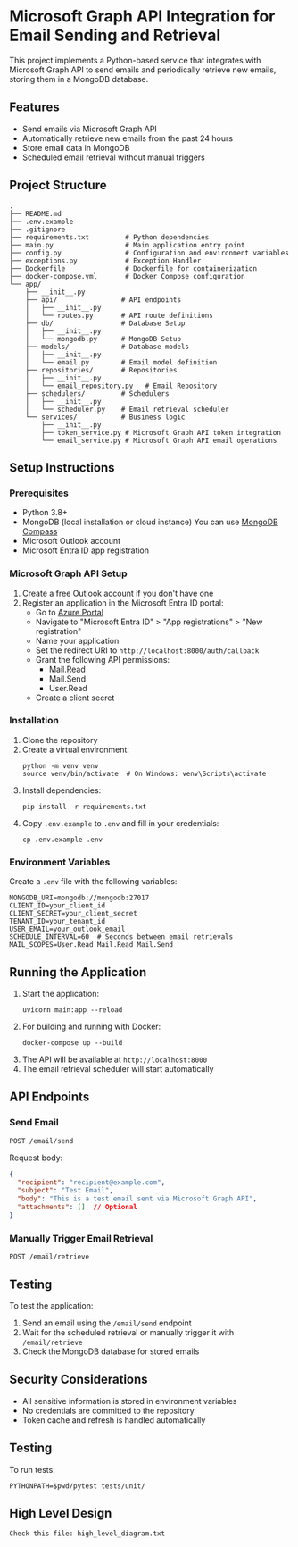 # Microsoft Graph API Integration for Email Sending and Retrieval

This project implements a Python-based service that integrates with Microsoft Graph API to send emails and periodically retrieve new emails, storing them in a MongoDB database.

## Features

- Send emails via Microsoft Graph API
- Automatically retrieve new emails from the past 24 hours
- Store email data in MongoDB
- Scheduled email retrieval without manual triggers

## Project Structure

```
.
├── README.md
├── .env.example
├── .gitignore
├── requirements.txt         # Python dependencies
├── main.py                  # Main application entry point
├── config.py                # Configuration and environment variables
├── exceptions.py            # Exception Handler
├── Dockerfile               # Dockerfile for containerization
├── docker-compose.yml       # Docker Compose configuration
└── app/
    ├── __init__.py
    ├── api/                # API endpoints
    │   ├── __init__.py
    │   └── routes.py       # API route definitions
    ├── db/                 # Database Setup
    │   ├── __init__.py
    │   └── mongodb.py      # MongoDB Setup 
    ├── models/             # Database models
    │   ├── __init__.py
    │   └── email.py        # Email model definition
    ├── repositories/       # Repositories
    │   ├── __init__.py
    │   └── email_repository.py   # Email Repository
    ├── schedulers/         # Schedulers
    │   ├── __init__.py
    │   └── scheduler.py    # Email retrieval scheduler
    └── services/           # Business logic
        ├── __init__.py
        ├── token_service.py # Microsoft Graph API token integration
        └── email_service.py # Microsoft Graph API email operations
```

## Setup Instructions

### Prerequisites

- Python 3.8+
- MongoDB (local installation or cloud instance) You can use [MongoDB Compass](https://www.mongodb.com/try/download/compass)
- Microsoft Outlook account
- Microsoft Entra ID app registration

### Microsoft Graph API Setup

1. Create a free Outlook account if you don't have one
2. Register an application in the Microsoft Entra ID portal:
   - Go to [Azure Portal](https://portal.azure.com)
   - Navigate to "Microsoft Entra ID" > "App registrations" > "New registration"
   - Name your application
   - Set the redirect URI to `http://localhost:8000/auth/callback`
   - Grant the following API permissions:
     - Mail.Read
     - Mail.Send
     - User.Read
   - Create a client secret

### Installation

1. Clone the repository
2. Create a virtual environment:
   ```
   python -m venv venv
   source venv/bin/activate  # On Windows: venv\Scripts\activate
   ```
3. Install dependencies:
   ```
   pip install -r requirements.txt
   ```
4. Copy `.env.example` to `.env` and fill in your credentials:
   ```
   cp .env.example .env
   ```

### Environment Variables

Create a `.env` file with the following variables:

```
MONGODB_URI=mongodb://mongodb:27017
CLIENT_ID=your_client_id
CLIENT_SECRET=your_client_secret
TENANT_ID=your_tenant_id
USER_EMAIL=your_outlook_email
SCHEDULE_INTERVAL=60  # Seconds between email retrievals
MAIL_SCOPES=User.Read Mail.Read Mail.Send
```

## Running the Application

1. Start the application:
   ```
   uvicorn main:app --reload 
   ```
2. For building and running with Docker:
   ```
   docker-compose up --build
   ```
3. The API will be available at `http://localhost:8000`
4. The email retrieval scheduler will start automatically

## API Endpoints

### Send Email

```
POST /email/send
```

Request body:
```json
{
  "recipient": "recipient@example.com",
  "subject": "Test Email",
  "body": "This is a test email sent via Microsoft Graph API",
  "attachments": []  // Optional
}
```

### Manually Trigger Email Retrieval

```
POST /email/retrieve
```

<!-- ## How I Used AI Coding Tools

During the development of this project, I utilized several AI coding tools to enhance productivity and code quality:

1. **GitHub Copilot**: Used for code completion, especially for repetitive patterns in API routes and MongoDB schema definitions.

2. **ChatGPT**: Leveraged for:
   - Generating the initial project structure
   - Debugging authentication issues with Microsoft Graph API
   - Creating documentation templates
   - Optimizing MongoDB queries

3. **Cursor AI**: Used for refactoring code and suggesting improvements to error handling patterns.

These tools significantly accelerated development while maintaining code quality. All AI-generated code was reviewed and modified as needed to ensure it met project requirements and followed best practices. -->

## Testing

To test the application:

1. Send an email using the `/email/send` endpoint
2. Wait for the scheduled retrieval or manually trigger it with `/email/retrieve`
3. Check the MongoDB database for stored emails

## Security Considerations

- All sensitive information is stored in environment variables
- No credentials are committed to the repository
- Token cache and refresh is handled automatically

## Testing
To run tests:
```
PYTHONPATH=$pwd/pytest tests/unit/
```

## High Level Design
```
Check this file: high_level_diagram.txt
```